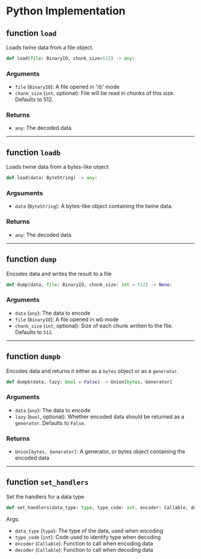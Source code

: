 # Python Implementation 

## function `load`

Loads twine data from a file object.

```py
def load(file: BinaryIO, chunk_size=512) -> any:
```

### Arguments
 - `file` (`BinaryIO`): A file opened in 'rb' mode
 - `chunk_size` (`int`, optional): File will be read in
 chunks of this size. Defaults to 512.

### Returns
 - `any`: The decoded data

---

## function `loadb`

Loads twine data from a bytes-like object

```py
def load(data: ByteString) -> any:
```

### Argsuments
 - `data` (`ByteString`): A bytes-like object containing the twine data.

### Returns
 - `any`: The decoded data

---

## function `dump`

Encodes data and writes the result to a file

```py
def dump(data, file: BinaryIO, chunk_size: int = 512) -> None:
```

### Arguments
 - `data` (`any`): The data to encode
 - `file` (`BinaryIO`): A file opened in wb mode
 - `chunk_size` (`int`, optional): Size of each chunk written to the file. Defaults to `512`.

---

## function `dumpb`

Encodes data and returns it either as a `bytes` object or as a `generator`.

```py
def dumpb(data, lazy: bool = False) -> Union[bytes, Generator]
```

### Arguments
 - `data` (`any`): The data to encode
 - `lazy` (`bool`, optional): Whether encoded data should be returned as a `generator`. Defaults to `False`.

### Returns
 - `Union[bytes, Generator]`: A generator, or bytes object containing the encoded data

---

## function `set_handlers`

Set the handlers for a data type

```py
def set_handlers(data_type: type, type_code: int, encoder: Callable, decoder: Callable) -> None:
```
Args:
 - `data_type` (`type`): The type of the data, used when encoding
 - `type_code` (`int`): Code used to identify type when decoding
 - `encoder` (`Callable`): Function to call when encoding data
 - `decoder` (`Callable`): Function to call when decoding data
